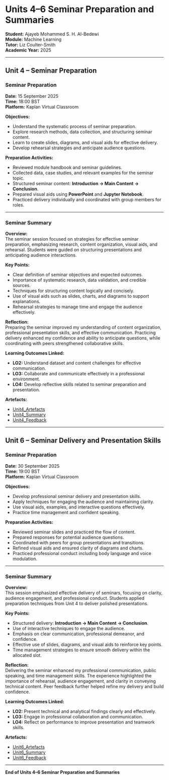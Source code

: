 # Units 4–6 Seminar Preparation and Summaries
**Student:** Ajayeb Mohammed S. H. Al-Bedewi  
**Module:** Machine Learning  
**Tutor:** Liz Coulter-Smith  
**Academic Year:** 2025  

---

## Unit 4 – Seminar Preparation

### Seminar Preparation
**Date:** 15 September 2025  
**Time:** 18:00 BST  
**Platform:** Kaplan Virtual Classroom  

**Objectives:**
- Understand the systematic process of seminar preparation.
- Explore research methods, data collection, and structuring seminar content.
- Learn to create slides, diagrams, and visual aids for effective delivery.
- Develop rehearsal strategies and anticipate audience questions.

**Preparation Activities:**
- Reviewed module handbook and seminar guidelines.
- Collected data, case studies, and relevant examples for the seminar topic.
- Structured seminar content: **Introduction → Main Content → Conclusion**.
- Prepared visual aids using **PowerPoint** and **Jupyter Notebook**.
- Practiced delivery individually and coordinated with group members for roles.

---

### Seminar Summary
**Overview:**  
The seminar session focused on strategies for effective seminar preparation, emphasizing research, content organization, visual aids, and rehearsal. Students were guided on structuring presentations and anticipating audience interactions.

**Key Points:**
- Clear definition of seminar objectives and expected outcomes.
- Importance of systematic research, data validation, and credible sources.
- Techniques for structuring content logically and concisely.
- Use of visual aids such as slides, charts, and diagrams to support explanations.
- Rehearsal strategies to manage time and engage the audience effectively.

**Reflection:**  
Preparing the seminar improved my understanding of content organization, professional presentation skills, and effective communication. Practicing delivery enhanced my confidence and ability to anticipate questions, while coordinating with peers strengthened collaborative skills.

**Learning Outcomes Linked:**
- **LO2:** Understand dataset and content challenges for effective communication.
- **LO3:** Collaborate and communicate effectively in a professional environment.
- **LO4:** Develop reflective skills related to seminar preparation and presentation.

**Artefacts:**
- [Unit4_Artefacts](../../Units/Unit4-6/Artefacts)  
- [Unit4_Summary](../../Units/Unit4-6/Summary.md)  
- [Unit4_Feedback](../../Units/Unit4-6/Feedback.md)  

---

## Unit 6 – Seminar Delivery and Presentation Skills

### Seminar Preparation
**Date:** 30 September 2025  
**Time:** 19:00 BST  
**Platform:** Kaplan Virtual Classroom  

**Objectives:**
- Develop professional seminar delivery and presentation skills.
- Apply techniques for engaging the audience and maintaining clarity.
- Use visual aids, examples, and interactive questions effectively.
- Practice time management and confident speaking.

**Preparation Activities:**
- Reviewed seminar slides and practiced the flow of content.
- Prepared responses for potential audience questions.
- Coordinated with peers for group presentations and transitions.
- Refined visual aids and ensured clarity of diagrams and charts.
- Practiced professional conduct including body language and voice modulation.

---

### Seminar Summary
**Overview:**  
This session emphasized effective delivery of seminars, focusing on clarity, audience engagement, and professional conduct. Students applied preparation techniques from Unit 4 to deliver polished presentations.

**Key Points:**
- Structured delivery: **Introduction → Main Content → Conclusion**.
- Use of interactive techniques to engage the audience.
- Emphasis on clear communication, professional demeanor, and confidence.
- Effective use of slides, diagrams, and visual aids to reinforce key points.
- Time management strategies to ensure smooth delivery within the allocated slot.

**Reflection:**  
Delivering the seminar enhanced my professional communication, public speaking, and time management skills. The experience highlighted the importance of rehearsal, audience engagement, and clarity in conveying technical content. Peer feedback further helped refine my delivery and build confidence.

**Learning Outcomes Linked:**
- **LO2:** Present technical and analytical findings clearly and effectively.
- **LO3:** Engage in professional collaboration and communication.
- **LO4:** Reflect on performance to improve presentation and teamwork skills.

**Artefacts:**
- [Unit6_Artefacts](../../Units/Unit4-6/Artefacts)  
- [Unit6_Summary](../../Units/Unit4-6/Summary.md)  
- [Unit6_Feedback](../../Units/Unit4-6/Feedback.md)  

---

**End of Units 4–6 Seminar Preparation and Summaries**

